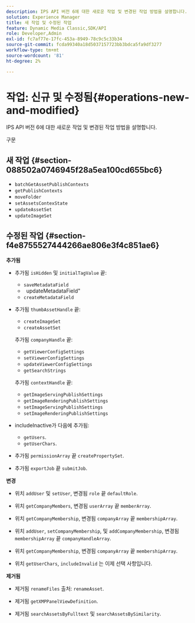 ```yaml
---
description: IPS API 버전 6에 대한 새로운 작업 및 변경된 작업 방법을 설명합니다.
solution: Experience Manager
title: 새 작업 및 수정된 작업
feature: Dynamic Media Classic,SDK/API
role: Developer,Admin
exl-id: fc7af77e-17fc-453a-8949-78c9c5c33b34
source-git-commit: fcda99340a18d5037157723bb3bdca5fa9df3277
workflow-type: tm+mt
source-wordcount: '81'
ht-degree: 2%

---
```


# 작업: 신규 및 수정됨{#operations-new-and-modified}

IPS API 버전 6에 대한 새로운 작업 및 변경된 작업 방법을 설명합니다.

구문

## 새 작업 {#section-088502a0746945f28a5ea100cd655bc6}

* `batchGetAssetPublishContexts`
* `getPublishContexts`
* `moveFolder`
* `setAssetsContexState`
* `updateAssetSet`
* `updateImageSet`

## 수정된 작업 {#section-f4e8755527444266ae806e3f4c851ae6}

**추가됨**

* 추가됨 `isHidden` 및 `initialTagValue` 끝:

   * `saveMetadataField`
   * ` `updateMetadataField&quot;
   * `createMetadataField`

* 추가됨 `thumbAssetHandle` 끝:

   * `createImageSet`
   * `createAssetSet`

   추가됨 `companyHandle` 끝:

   * `getViewerConfigSettings`
   * `setViewerConfigSettings`
   * `updateViewerConfigSettings`
   * `getSearchStrings`

   추가됨 `contextHandle` 끝:

   * `getImageServingPublishSettings`
   * `getImageRenderingPublishSettings`
   * `setImageServingPublishSettings`
   * `setImageRenderingPublishSettings`



* includeInactive가 다음에 추가됨:

   * `getUsers`.
   * `getUserChars`.

* 추가됨 `permissionArray` 끝 `createPropertySet`.

* 추가됨 `exportJob` 끝 `submitJob`.

**변경**

* 위치 `addUser` 및 `setUser`, 변경됨 `role` 끝 `defaultRole`.

* 위치 `getCompanyMembers`, 변경됨 `userArray` 끝 `memberArray`.

* 위치 `getCompanyMembership`, 변경됨 `companyArray` 끝 `membershipArray`.

* 위치 `addUser`, `setCompanyMembership`, 및 `addCompanyMembership`, 변경됨 `membershipArray` 끝 `companyHandleArray`.

* 위치 `getCompanyMembership`, 변경됨 `companyArray` 끝 `membershipArray`.

* 위치 `getUserChars`, `includeInvalid` 는 이제 선택 사항입니다.

**제거됨**

* 제거됨 `renameFiles` 출처: `renameAsset`.

* 제거됨 `getXMPPanelViewDefinition`.
* 제거됨 `searchAssetsByFulltext` 및 `searchAssetsBySimilarity`.
